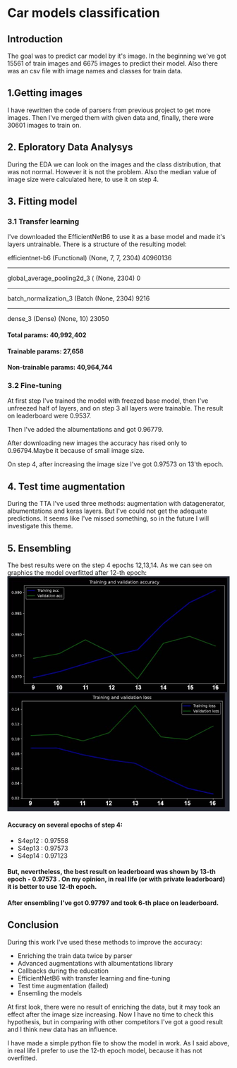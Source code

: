 # Car models classification
 
 ## Introduction
 The goal was to predict car model by it's image. In the beginning we've got 15561 of train images and 6675 images to predict their model. Also there was an csv file with image names and classes for train data.
## 1.Getting images

I have rewritten the code of parsers from previous project to get more images. Then I've merged them with given data and, finally, there were    30601 images to train on.
## 2. Eploratory Data Analysys

During the EDA we can look on the images and the class distribution, that was not normal. However it is not the problem. Also the median value of image size were calculated here, to use it on step 4.

## 3. Fitting model

### 3.1 Transfer learning
I've downloaded the EfficientNetB6
to use it as a base model and made it's layers untrainable. There is a structure of the resulting model:

 

efficientnet-b6 (Functional) (None, 7, 7, 2304)        40960136  
_________________________________________________________________
global_average_pooling2d_3 ( (None, 2304)              0         
_________________________________________________________________
batch_normalization_3 (Batch (None, 2304)              9216      
_________________________________________________________________
dense_3 (Dense)              (None, 10)                23050     

#### Total params: 40,992,402
#### Trainable params: 27,658
#### Non-trainable params: 40,964,744
### 3.2 Fine-tuning
At first step I've trained the model with freezed base model, then I've unfreezed half of layers, and on step 3 all layers were trainable. The result on leaderboard were 0.9537.

Then I've added the albumentations and got 0.96779.

After downloading new images the accuracy has rised only to 0.96794.Maybe it because of small image size.

On step 4, after increasing the image size I've got 0.97573 on 13'th epoch.

## 4. Test time augmentation

During the TTA I've used three methods: augmentation with datagenerator, albumentations and keras layers. But I've could not get the adequate predictions. It seems like I've missed something, so in the future I will investigate this theme. 
## 5. Ensembling
The best results were on the step 4 epochs 12,13,14. As we can see on graphics the model overfitted after 12-th epoch:
![Getting Started](Ep16.jpg)
#### Accuracy on several epochs of step 4:
* S4ep12 : 0.97558
* S4ep13 : 0.97573
* S4ep14 : 0.97123
#### But, nevertheless, the best result on leaderboard was shown by 13-th epoch - 0.97573 . On my opinion, in real life (or with private leaderboard) it is better to use 12-th epoch.
#### After ensembling I've got 0.97797 and took 6-th place on leaderboard.

## Conclusion
During this work I've used these methods to improve the accuracy:
* Enriching the train data twice by parser
* Advanced augmentations with albumentations library
* Callbacks during the education
* EfficientNetB6 with transfer learning and fine-tuning
* Test time augmentation (failed)
* Ensemling the models

At first look, there were no result of enriching the data, but it may took an effect after the image size increasing. Now I have no time to check this hypothesis, but in comparing with other competitors I've got a good result and I think new data has an influence.

I have made a simple python file to show the model in work. As I said above, in real life I prefer to use the 12-th epoch model, because it has not overfitted.
